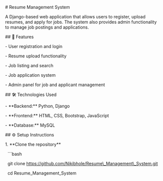 \# Resume Management System



A Django-based web application that allows users to register, upload resumes, and apply for jobs. The system also provides admin functionality to manage job postings and applications.



\## 🚀 Features

\- User registration and login

\- Resume upload functionality

\- Job listing and search

\- Job application system

\- Admin panel for job and applicant management



\## 🛠️ Technologies Used

\- \*\*Backend:\*\* Python, Django

\- \*\*Frontend:\*\* HTML, CSS, Bootstrap, JavaScript

\- \*\*Database:\*\* MySQL



\## ⚙️ Setup Instructions



1\. \*\*Clone the repository\*\*

&nbsp;  ```bash

&nbsp;  git clone https://github.com/Nikibhole/Resume\_Management\_System.git

&nbsp;  cd Resume\_Management\_System



